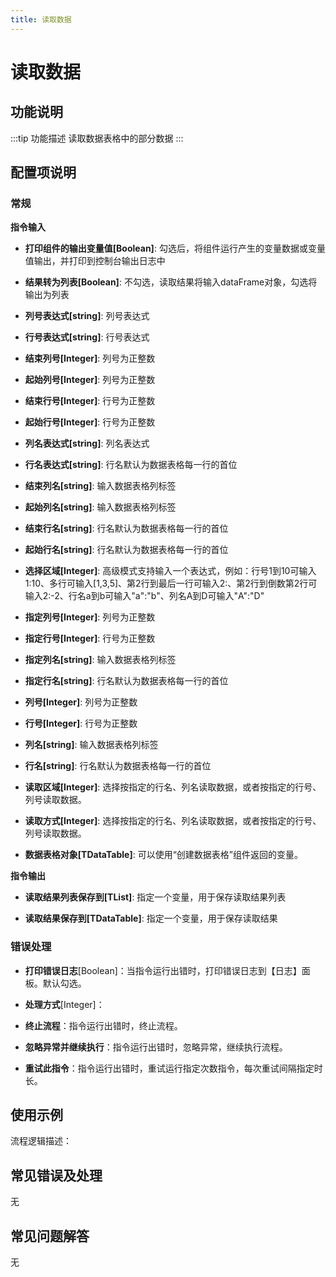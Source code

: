 ```yaml
---
title: 读取数据
---
```


# 读取数据

## 功能说明

:::tip 功能描述
读取数据表格中的部分数据
:::

## 配置项说明

### 常规

**指令输入**

- **打印组件的输出变量值[Boolean]**: 勾选后，将组件运行产生的变量数据或变量值输出，并打印到控制台输出日志中

- **结果转为列表[Boolean]**: 不勾选，读取结果将输入dataFrame对象，勾选将输出为列表

- **列号表达式[string]**: 列号表达式

- **行号表达式[string]**: 行号表达式

- **结束列号[Integer]**: 列号为正整数

- **起始列号[Integer]**: 列号为正整数

- **结束行号[Integer]**: 行号为正整数

- **起始行号[Integer]**: 行号为正整数

- **列名表达式[string]**: 列名表达式

- **行名表达式[string]**: 行名默认为数据表格每一行的首位

- **结束列名[string]**: 输入数据表格列标签

- **起始列名[string]**: 输入数据表格列标签

- **结束行名[string]**: 行名默认为数据表格每一行的首位

- **起始行名[string]**: 行名默认为数据表格每一行的首位

- **选择区域[Integer]**: 高级模式支持输入一个表达式，例如：行号1到10可输入1:10、多行可输入[1,3,5]、第2行到最后一行可输入2:、第2行到倒数第2行可输入2:-2、行名a到b可输入"a":"b"、列名A到D可输入"A":"D"

- **指定列号[Integer]**: 列号为正整数

- **指定行号[Integer]**: 行号为正整数

- **指定列名[string]**: 输入数据表格列标签

- **指定行名[string]**: 行名默认为数据表格每一行的首位

- **列号[Integer]**: 列号为正整数

- **行号[Integer]**: 行号为正整数

- **列名[string]**: 输入数据表格列标签

- **行名[string]**: 行名默认为数据表格每一行的首位

- **读取区域[Integer]**: 选择按指定的行名、列名读取数据，或者按指定的行号、列号读取数据。

- **读取方式[Integer]**: 选择按指定的行名、列名读取数据，或者按指定的行号、列号读取数据。

- **数据表格对象[TDataTable]**: 可以使用“创建数据表格”组件返回的变量。


**指令输出**

- **读取结果列表保存到[TList<String>]**: 指定一个变量，用于保存读取结果列表

- **读取结果保存到[TDataTable]**: 指定一个变量，用于保存读取结果

### 错误处理

- **打印错误日志**[Boolean]：当指令运行出错时，打印错误日志到【日志】面板。默认勾选。

- **处理方式**[Integer]：

 - **终止流程**：指令运行出错时，终止流程。

 - **忽略异常并继续执行**：指令运行出错时，忽略异常，继续执行流程。

 - **重试此指令**：指令运行出错时，重试运行指定次数指令，每次重试间隔指定时长。

## 使用示例

流程逻辑描述：

## 常见错误及处理

无

## 常见问题解答

无

